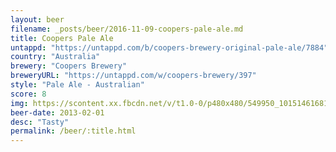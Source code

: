 ```yaml
---
layout: beer
filename: _posts/beer/2016-11-09-coopers-pale-ale.md
title: Coopers Pale Ale
untappd: "https://untappd.com/b/coopers-brewery-original-pale-ale/7884"
country: "Australia"
brewery: "Coopers Brewery"
breweryURL: "https://untappd.com/w/coopers-brewery/397"
style: "Pale Ale - Australian"
score: 8
img: https://scontent.xx.fbcdn.net/v/t1.0-0/p480x480/549950_10151461681523745_1486815544_n.jpg?oh=360cef4d2de988a2a35f951780fb83d9&oe=59486AC6
beer-date: 2013-02-01
desc: "Tasty"
permalink: /beer/:title.html
---
```

